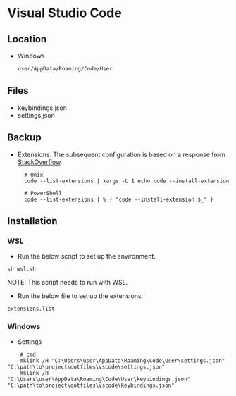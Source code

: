 
# Visual Studio Code

## Location

- Windows

  ``` cmd
  user/AppData/Roaming/Code/User
  ```

## Files

- keybindings.json
- settings.json

## Backup

- Extensions. The subsequent configuration is based on a response from [StackOverflow][1].

  ```shell
    # Unix
    code --list-extensions | xargs -L 1 echo code --install-extension
  ```

  ```shell
    # PowerShell
    code --list-extensions | % { "code --install-extension $_" }
  ```

## Installation

### WSL

- Run the below script to set up the environment.

``` shell
sh wsl.sh

```

NOTE: This script needs to run with WSL.

- Run the below file to set up the extensions.

``` shell
extensions.list

```

### Windows

- Settings

```shell
    # cmd
    mklink /H "C:\Users\user\AppData\Roaming\Code\User\settings.json" "C:\path\to\project\dotfiles\vscode\settings.json"
    mklink /H "C:\Users\user\AppData\Roaming\Code\User\keybindings.json" "C:\path\to\project\dotfiles\vscode\keybindings.json"
```

<!-- Reference -->

[1]: https://stackoverflow.com/a/49398449/12923478
